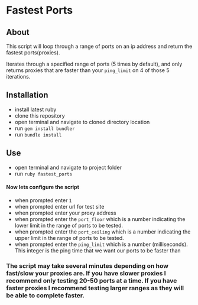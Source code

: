 # Fastest Ports

## About

This script will loop through a range of ports on an ip address and return the fastest ports(proxies).

Iterates through a specified range of ports (5 times by default), and only returns proxies that are faster than your `ping_limit` on 4 of those 5 iterations.

## Installation
- install latest ruby
- clone this repository
- open terminal and navigate to cloned directory location
- run `gem install bundler`
- run `bundle install`

## Use
- open terminal and navigate to project folder
- run `ruby fastest_ports`

#### Now lets configure the script

- when prompted enter `1`
- when prompted enter url for test site
- when prompted enter your proxy address
- when prompted enter the `port_floor` which is a number indicating the lower limit in the range of ports to be tested.
- when prompted enter the `port_ceiling` which is a number indicating the upper limit in the range of ports to be tested.
- when prompted enter the `ping_limit` which is a number (milliseconds). This integer is the ping time that we want our ports to be faster than

### The script may take several minutes depending on how fast/slow your proxies are. If you have slower proxies I recommend only testing 20-50 ports at a time. If you have faster proxies I recommend testing larger ranges as they will be able to complete faster.  